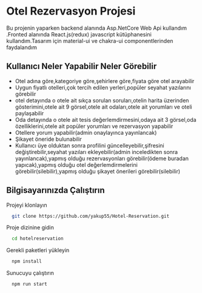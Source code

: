 
# Otel Rezervasyon Projesi

Bu projenin yaparken backend alanında Asp.NetCore Web Api kullandım .Fronted alanında React.js(redux) javascript kütüphanesini kullandım.Tasarım için material-ui ve chakra-ui componentlerinden faydalandım




## Kullanıcı Neler Yapabilir Neler Görebilir

- Otel adına göre,kategoriye göre,şehirlere göre,fiyata göre otel arayabilir
- Uygun fiyatlı otelleri,çok tercih edilen yerleri,popüler seyahat yazılarını görebilir
- otel detayında o otele ait sıkça sorulan soruları,otelin harita üzerinden gösterimini,otele ait 9 görsel,otele ait odaları,otele ait yorumları ve oteli paylaşabilir
- Oda detayında o otele ait tesis değerlemdirmesini,odaya ait 3 görsel,oda özelliklerini,otele ait popüler yorumları ve rezervasyon yapabilir
- Otellere yorum yapabilir(admin onaylayınca yayınlancak)
- Şikayet öneride bulunabilir
- Kullanıcı üye olduktan sonra profilini güncelleyebilir,şifresini değiştirebilir,seyahat yazıları ekleyebilir(admin inceledikten sonra yayınlancak),yapmış olduğu rezervasyonları görebilir(ödeme buradan yapıcak),yapmış olduğu otel değerlemdirmelerini görebilir(silebilir),yapmış olduğu şikayet önerileri görebilir(silebilir)

  
## Bilgisayarınızda Çalıştırın

Projeyi klonlayın

```bash
  git clone https://github.com/yakup55/Hotel-Reservation.git
```

Proje dizinine gidin

```bash
  cd hotelreservation
```

Gerekli paketleri yükleyin

```bash
  npm install
```

Sunucuyu çalıştırın

```bash
  npm run start
```

  